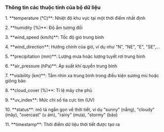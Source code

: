 ### Thông tin các thuộc tính của bộ dữ liệu
<p>1. **temperature (°C)**: Nhiệt độ khu vực tại một thời điểm nhất định</p>
<p>2. **humidity (%)**: Độ ẩm tương đối</p> 
<p>3. **wind_speed (km/h)**: Tốc độ gió trung bình</p>
<p>4. **wind_direction**: Hướng chính của gió, ví dụ như "N", "NE", "E", "SE",...</p>
<p>5. **precipitation (mm)**: Lượng mưa hoặc lượng tuyết rơi trung bình</p>
<p>6. **air_pressure (hPa)**: Áp suất khí quyển trung bình</p>
<p>7. **visibility (km)**: Tầm nhìn xa trung bình trong điều kiện sương mù hoặc giông bão</p>
<p>8. **cloud_cover (%)**: Tỉ lệ mây che phủ</p>
<p>9. **uv_index**: Mức chỉ số tia cực tím (UV)</p>
<p>10. **status**: mô tả ngắn gọn về thời tiết, ví dụ "sunny" (nắng), "cloudy" (mây), "overcast" (u ám), "rainy" (mưa), "stormy" (bão)</p>
<p>11. **timestamp**: Thời điểm dữ liệu thời tiết được tạo ra</p>
